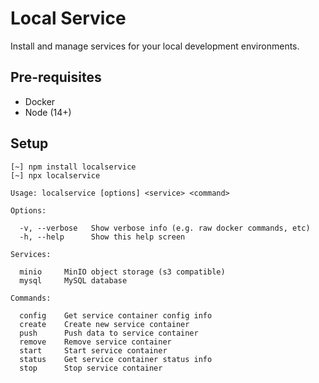 # Local Service

Install and manage services for your local development environments.

## Pre-requisites

* Docker
* Node (14+)

## Setup

```
[~] npm install localservice
[~] npx localservice

Usage: localservice [options] <service> <command>

Options:

  -v, --verbose   Show verbose info (e.g. raw docker commands, etc)
  -h, --help      Show this help screen

Services:

  minio     MinIO object storage (s3 compatible)
  mysql     MySQL database

Commands:

  config    Get service container config info
  create    Create new service container
  push      Push data to service container
  remove    Remove service container
  start     Start service container
  status    Get service container status info
  stop      Stop service container
```

<!--

Official Docker Images
https://github.com/docker-library/official-images/tree/master/library

-->
